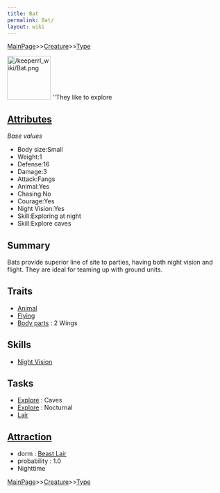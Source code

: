 ```yaml
---
title: Bat
permalink: Bat/
layout: wiki
---
```


[MainPage](/keeperrl_wiki/ "wikilink")>>[Creature](/keeperrl_wiki/Creature_Guide "wikilink")>>[Type](/keeperrl_wiki/Type "wikilink")

<img src="/keeperrl_wiki/Bat.png" title="fig:/keeperrl_wiki/Bat.png" alt="/keeperrl_wiki/Bat.png" width="100" />
''They like to explore

[Attributes](/keeperrl_wiki/Attributes "wikilink")
-------------------------------------

*Base values*

-   Body size:Small
-   Weight:1
-   Defense:16
-   Damage:3
-   Attack:Fangs
-   Animal:Yes
-   Chasing:No
-   Courage:Yes
-   Night Vision:Yes
-   Skill:Exploring at night
-   Skill:Explore caves

Summary
-------

Bats provide superior line of site to parties, having both night vision
and flight. They are ideal for teaming up with ground units.

Traits
------

-   [Animal](/keeperrl_wiki/Animal "wikilink")
-   [Flying](/keeperrl_wiki/Flying "wikilink")
-   [Body parts](/keeperrl_wiki/Body_Parts "wikilink") : 2 Wings

Skills
------

-   [Night Vision](/keeperrl_wiki/Night_Vision "wikilink")

Tasks
-----

-   [Explore](/keeperrl_wiki/Explore "wikilink") : Caves
-   [Explore](/keeperrl_wiki/Explore "wikilink") : Nocturnal
-   [Lair](/keeperrl_wiki/Beast_Lair "wikilink")

[Attraction](/keeperrl_wiki/Immigration "wikilink")
-------------------------------------

-   dorm : [Beast Lair](/keeperrl_wiki/Beast_Lair "wikilink")
-   probability : 1.0
-   Nighttime

[MainPage](/keeperrl_wiki/ "wikilink")>>[Creature](/keeperrl_wiki/Creature_Guide "wikilink")>>[Type](/keeperrl_wiki/Type "wikilink")

